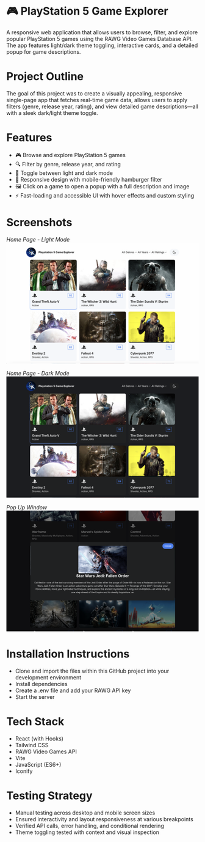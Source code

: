 # 🎮 PlayStation 5 Game Explorer

A responsive web application that allows users to browse, filter, and explore popular PlayStation 5 games using the RAWG Video Games Database API. The app features light/dark theme toggling, interactive cards, and a detailed popup for game descriptions.

# Project Outline

The goal of this project was to create a visually appealing, responsive single-page app that fetches real-time game data, allows users to apply filters (genre, release year, rating), and view detailed game descriptions—all with a sleek dark/light theme toggle.

# Features

- 🎮 Browse and explore PlayStation 5 games
- 🔍 Filter by genre, release year, and rating
- 🌙 Toggle between light and dark mode
- 📱 Responsive design with mobile-friendly hamburger filter
- 🖼 Click on a game to open a popup with a full description and image
- ⚡ Fast-loading and accessible UI with hover effects and custom styling

# Screenshots

_Home Page - Light Mode_
![Home Page Light Mode](images/home-page-lightmode.png)

_Home Page - Dark Mode_
![Home Page Dark Mode](images/home-page-darkmode.png)

_Pop Up Window_
![Pop Up Window](images/pop-up.png)

# Installation Instructions

- Clone and import the files within this GitHub project into your development environment
- Install dependencies
- Create a .env file and add your RAWG API key
- Start the server

# Tech Stack

- React (with Hooks)
- Tailwind CSS
- RAWG Video Games API
- Vite
- JavaScript (ES6+)
- Iconify

# Testing Strategy

- Manual testing across desktop and mobile screen sizes
- Ensured interactivity and layout responsiveness at various breakpoints
- Verified API calls, error handling, and conditional rendering
- Theme toggling tested with context and visual inspection
